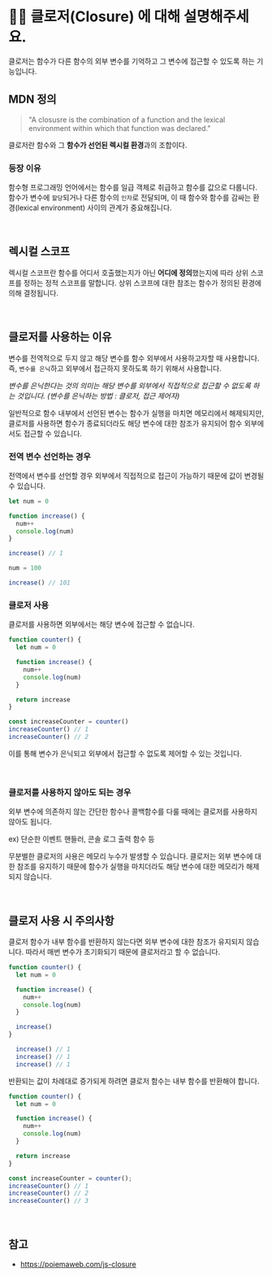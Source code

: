 # 💁🏻 클로저(Closure) 에 대해 설명해주세요.
클로저는 함수가 다른 함수의 외부 변수를 기억하고 그 변수에 접근할 수 있도록 하는 기능입니다.

## MDN 정의
> "A closusre is the combination of a function and the lexical environment within which that function was declared."

클로저란 함수와 그 **함수가 선언된 렉시컬 환경**과의 조합이다.

### 등장 이유
함수형 프로그래밍 언어에서는 함수를 일급 객체로 취급하고 함수를 값으로 다룹니다. 함수가 변수에 `할당`되거나 다른 함수의 `인자`로 전달되며, 이 때 함수와 함수를 감싸는 환경(lexical environment) 사이의 관계가 중요해집니다.

<br/>

## 렉시컬 스코프
렉시컬 스코프란 함수를 어디서 호출했는지가 아닌 **어디에 정의**했는지에 따라 상위 스코프를 정하는 정적 스코프를 말합니다.
상위 스코프에 대한 참조는 함수가 정의된 환경에 의해 결정됩니다.

<br/>

## 클로저를 사용하는 이유
변수를 전역적으로 두지 않고 해당 변수를 함수 외부에서 사용하고자할 때 사용합니다. 즉, `변수를 은닉`하고 외부에서 접근하지 못하도록 하기 위해서 사용합니다.

_변수를 은닉한다는 것의 의미는 해당 변수를 외부에서 직접적으로 접근할 수 없도록 하는 것입니다.
(변수를 은닉하는 방법 : 클로저, 접근 제어자)_

일반적으로 함수 내부에서 선언된 변수는 함수가 실행을 마치면 메모리에서 해제되지만, 클로저를 사용하면 함수가 종료되더라도 해당 변수에 대한 참조가 유지되어 함수 외부에서도 접근할 수 있습니다.


###  전역 변수 선언하는 경우

  전역에서 변수를 선언할 경우 외부에서 직접적으로 접근이 가능하기 때문에 값이 변경될 수 있습니다.
  ```javascript
  let num = 0

  function increase() {
    num++
    console.log(num)
  }

  increase() // 1

  num = 100

  increase() // 101
  ```


### 클로저 사용

클로저를 사용하면 외부에서는 해당 변수에 접근할 수 없습니다.
```javascript
function counter() {
  let num = 0

  function increase() {
    num++
    console.log(num)
  }

  return increase
}

const increaseCounter = counter()
increaseCounter() // 1
increaseCounter() // 2
```

이를 통해 변수가 은닉되고 외부에서 접근할 수 없도록 제어할 수 있는 것입니다.

<br/>

### 클로저를 사용하지 않아도 되는 경우
외부 변수에 의존하지 않는 간단한 함수나 콜백함수를 다룰 때에는 클로저를 사용하지 않아도 됩니다.

ex) 단순한 이벤트 핸들러, 콘솔 로그 출력 함수 등

무분별한 클로저의 사용은 메모리 누수가 발생할 수 있습니다.
클로저는 외부 변수에 대한 참조를 유지하기 때문에 함수가 실행을 마치더라도 해당 변수에 대한 메모리가 해제되지 않습니다.

<br/>

## 클로저 사용 시 주의사항
클로저 함수가 내부 함수를 반환하지 않는다면 외부 변수에 대한 참조가 유지되지 않습니다. 따라서 매번 변수가 초기화되기 때문에 클로저라고 할 수 없습니다.
```javascript
function counter() {
  let num = 0

  function increase() {
    num++
    console.log(num)
  }

  increase()
}

  increase() // 1
  increase() // 1
  increase() // 1
```

반환되는 값이 차례대로 증가되게 하려면 클로저 함수는 내부 함수를 반환해야 합니다.
```javascript
function counter() {
  let num = 0

  function increase() {
    num++
    console.log(num)
  }

  return increase
}

const increaseCounter = counter();
increaseCounter() // 1
increaseCounter() // 2
increaseCounter() // 3
```

<br/>

## 참고
- https://poiemaweb.com/js-closure